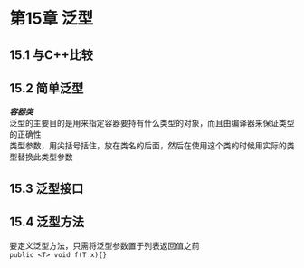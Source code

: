 # 第15章 泛型
## 15.1 与C++比较
## 15.2 简单泛型
***容器类***  
泛型的主要目的是用来指定容器要持有什么类型的对象，而且由编译器来保证类型的正确性  
类型参数，用尖括号括住，放在类名的后面，然后在使用这个类的时候用实际的类型替换此类型参数  
## 15.3 泛型接口
## 15.4 泛型方法
要定义泛型方法，只需将泛型参数置于列表返回值之前  
```public <T> void f(T x){}```  
